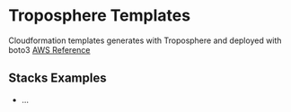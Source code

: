 # Troposphere Templates

Cloudformation templates generates with Troposphere and deployed with boto3
[AWS Reference](http://docs.aws.amazon.com/AWSCloudFormation/latest/UserGuide/aws-template-resource-type-ref.html)


## Stacks Examples

*  ...
